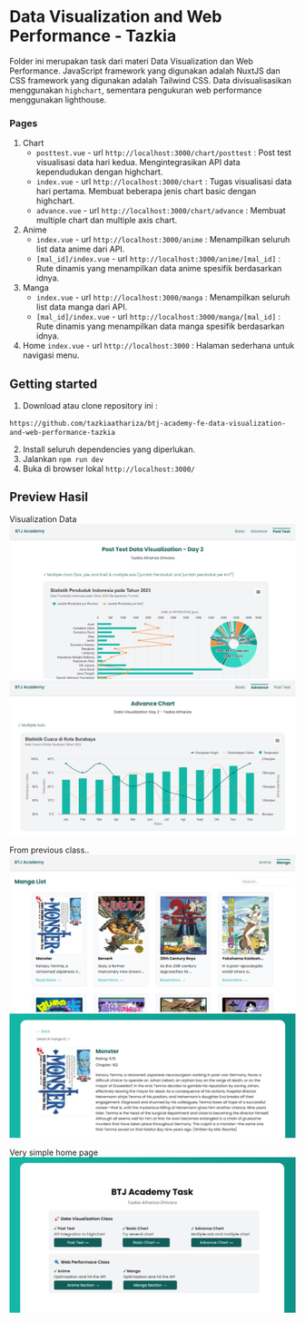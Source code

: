 # Data Visualization and Web Performance - Tazkia
Folder ini merupakan task dari materi Data Visualization dan Web Performance. JavaScript framework yang digunakan adalah NuxtJS dan CSS framework yang digunakan adalah Tailwind CSS. Data divisualisasikan menggunakan
`highchart`, sementara pengukuran web performance menggunakan lighthouse.

### Pages
1. Chart
    - `posttest.vue` - url `http://localhost:3000/chart/posttest` : Post test visualisasi data hari kedua. Mengintegrasikan API data kependudukan dengan highchart.
    - `index.vue` - url `http://localhost:3000/chart` : Tugas visualisasi data hari pertama. Membuat beberapa
    jenis chart basic dengan highchart.
    - `advance.vue` - url `http://localhost:3000/chart/advance` : Membuat multiple chart dan multiple axis chart.
2. Anime
    - `index.vue` - url `http://localhost:3000/anime` : Menampilkan seluruh list data anime dari API.
    - `[mal_id]/index.vue` - url `http://localhost:3000/anime/[mal_id]` : Rute dinamis yang menampilkan data anime
    spesifik berdasarkan idnya.
3. Manga
    - `index.vue` - url `http://localhost:3000/manga` : Menampilkan seluruh list data manga dari API.
    - `[mal_id]/index.vue` - url `http://localhost:3000/manga/[mal_id]` : Rute dinamis yang menampilkan data manga
    spesifik berdasarkan idnya.
4. Home `index.vue` - url `http://localhost:3000` : Halaman sederhana untuk navigasi menu. 

## Getting started
1. Download atau clone repository ini :
```
https://github.com/tazkiaathariza/btj-academy-fe-data-visualization-and-web-performance-tazkia
```
2. Install seluruh dependencies yang diperlukan.
2. Jalankan `npm run dev`
3. Buka di browser lokal `http://localhost:3000/`

## Preview Hasil
Visualization Data
![hasil1](/public/ss1.png)
![hasil2](/public/ss2.png)

From previous class..
![hasil3](/public/ss3.png)
![hasil4](/public/ss4.png)

Very simple home page
![hasil5](/public/ss5.png)
